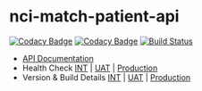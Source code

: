 nci-match-patient-api
=======================
[![Codacy Badge](https://api.codacy.com/project/badge/Grade/d8a1c2efb551463d96ff92af95e3bc07)](https://www.codacy.com/app/rick-zakharov/nci-match-patient-api?utm_source=github.com&utm_medium=referral&utm_content=CBIIT/nci-match-patient-api&utm_campaign=badger)
[![Codacy Badge](https://api.codacy.com/project/badge/Coverage/5b6cd323c9f94240abe4052bd347cd09)](https://www.codacy.com/app/FNLCR/nci-match-patient-api?utm_source=github.com&amp;utm_medium=referral&amp;utm_content=CBIIT/nci-match-patient-api&amp;utm_campaign=Badge_Coverage)
[![Build Status](https://travis-ci.org/CBIIT/nci-match-patient-api.svg?branch=master)](https://travis-ci.org/CBIIT/nci-match-patient-api)

* [API Documentation](https://pedmatch-int.nci.nih.gov/api/v1/patients/apidocs)
* Health Check   [INT](https://pedmatch-int.nci.nih.gov/api/v1/patients/healthcheck) | [UAT](https://pedmatch-uat.nci.nih.gov/api/v1/patients/healthcheck) | [Production](https://pedmatch.nci.nih.gov/api/v1/patients/healthcheck)
* Version & Build Details   [INT](https://pedmatch-int.nci.nih.gov/api/v1/patients/version) | [UAT](https://pedmatch-int.nci.nih.gov/api/v1/patients/version) | [Production](https://pedmatch-int.nci.nih.gov/api/v1/patients/version)
